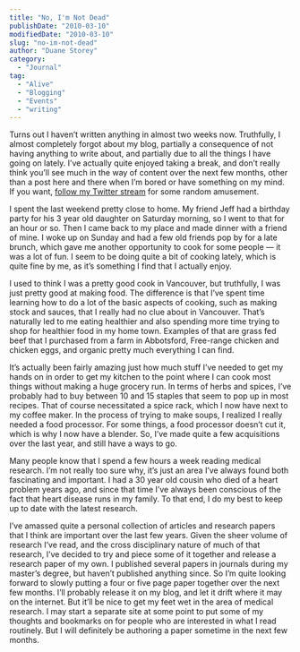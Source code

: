 ```yaml
---
title: "No, I'm Not Dead"
publishDate: "2010-03-10"
modifiedDate: "2010-03-10"
slug: "no-im-not-dead"
author: "Duane Storey"
category:
  - "Journal"
tag:
  - "Alive"
  - "Blogging"
  - "Events"
  - "writing"
---
```


Turns out I haven’t written anything in almost two weeks now. Truthfully, I almost completely forgot about my blog, partially a consequence of not having anything to write about, and partially due to all the things I have going on lately. I’ve actually quite enjoyed taking a break, and don’t really think you’ll see much in the way of content over the next few months, other than a post here and there when I’m bored or have something on my mind. If you want, [follow my Twitter stream](http://twitter.com/duanestorey) for some random amusement.

I spent the last weekend pretty close to home. My friend Jeff had a birthday party for his 3 year old daughter on Saturday morning, so I went to that for an hour or so. Then I came back to my place and made dinner with a friend of mine. I woke up on Sunday and had a few old friends pop by for a late brunch, which gave me another opportunity to cook for some people — it was a lot of fun. I seem to be doing quite a bit of cooking lately, which is quite fine by me, as it’s something I find that I actually enjoy.

I used to think I was a pretty good cook in Vancouver, but truthfully, I was just pretty good at making food. The difference is that I’ve spent time learning how to do a lot of the basic aspects of cooking, such as making stock and sauces, that I really had no clue about in Vancouver. That’s naturally led to me eating healthier and also spending more time trying to shop for healthier food in my home town. Examples of that are grass fed beef that I purchased from a farm in Abbotsford, Free-range chicken and chicken eggs, and organic pretty much everything I can find.

It’s actually been fairly amazing just how much stuff I’ve needed to get my hands on in order to get my kitchen to the point where I can cook most things without making a huge grocery run. In terms of herbs and spices, I’ve probably had to buy between 10 and 15 staples that seem to pop up in most recipes. That of course necessitated a spice rack, which I now have next to my coffee maker. In the process of trying to make soups, I realized I really needed a food processor. For some things, a food processor doesn’t cut it, which is why I now have a blender. So, I’ve made quite a few acquisitions over the last year, and still have a ways to go.

Many people know that I spend a few hours a week reading medical research. I’m not really too sure why, it’s just an area I’ve always found both fascinating and important. I had a 30 year old cousin who died of a heart problem years ago, and since that time I’ve always been conscious of the fact that heart disease runs in my family. To that end, I do my best to keep up to date with the latest research.

I’ve amassed quite a personal collection of articles and research papers that I think are important over the last few years. Given the sheer volume of research I’ve read, and the cross disciplinary nature of much of that research, I’ve decided to try and piece some of it together and release a research paper of my own. I published several papers in journals during my master’s degree, but haven’t published anything since. So I’m quite looking forward to slowly putting a four or five page paper together over the next few months. I’ll probably release it on my blog, and let it drift where it may on the internet. But it’ll be nice to get my feet wet in the area of medical research. I may start a separate site at some point to put some of my thoughts and bookmarks on for people who are interested in what I read routinely. But I will definitely be authoring a paper sometime in the next few months.